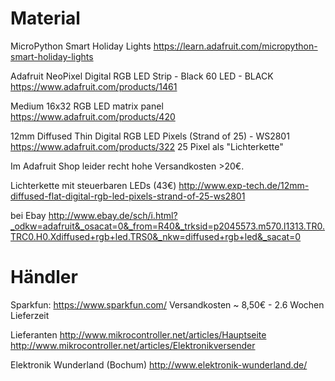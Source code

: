 Material
========

MicroPython Smart Holiday Lights
https://learn.adafruit.com/micropython-smart-holiday-lights

Adafruit NeoPixel Digital RGB LED Strip - Black 60 LED - BLACK
https://www.adafruit.com/products/1461

Medium 16x32 RGB LED matrix panel
https://www.adafruit.com/products/420

12mm Diffused Thin Digital RGB LED Pixels (Strand of 25) - WS2801
https://www.adafruit.com/products/322
25 Pixel als "Lichterkette"

Im Adafruit Shop leider recht hohe Versandkosten >20€.

Lichterkette mit steuerbaren LEDs (43€)
http://www.exp-tech.de/12mm-diffused-flat-digital-rgb-led-pixels-strand-of-25-ws2801

bei Ebay
http://www.ebay.de/sch/i.html?_odkw=adafruit&_osacat=0&_from=R40&_trksid=p2045573.m570.l1313.TR0.TRC0.H0.Xdiffused+rgb+led.TRS0&_nkw=diffused+rgb+led&_sacat=0


Händler
=======

Sparkfun: https://www.sparkfun.com/
Versandkosten ~ 8,50€ - 2.6 Wochen Lieferzeit

Lieferanten
http://www.mikrocontroller.net/articles/Hauptseite
http://www.mikrocontroller.net/articles/Elektronikversender

Elektronik Wunderland (Bochum)
http://www.elektronik-wunderland.de/

